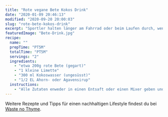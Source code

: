 ```yaml
---
title: "Rote vegane Bete Kokos Drink"
date: "2020-01-09 20:46:13"
modified: "2020-09-20 20:00:03"
slug: "rote-bete-kokos-drink"
excerpt: "Sportler halten länger am Fahrrad oder beim Laufen durch, wenn sie vorher rote Bete Saft getrunken haben. Die Leistungsfähigkeit steigt um bis zu 16%. "
featuredImage: "Bete-Drink.jpg"
recipe:
  name: ""
  prepTime: "PT5M"
  totalTime: "PT5M"
  servings: "2"
  ingredients:
    - "etwa 200g rote Bete (gegart)"
    - "1 kleine Limette"
    - "300 ml Kokoswasser (ungesüsst)"
    - "1/2 EL Ahorn- oder Agavensirup"
  instructions:
    - "Alle Zutaten enweder in einen Entsaft oder einen Mixer geben und zu einem Saft verarbeiten. Bei der Zubereitung im Mixer solltest du den Saft noch durch einen Nussmilchbeutel oder ein Passiertuch drücken, damit er nicht so dick ist."
---
```


Weitere Rezepte und Tipps für einen nachhaltigen Lifestyle findest du bei [Waste no Thyme](https://wastenothyme.com).